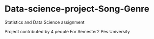 # Data-science-project-Song-Genre
Statistics and Data Science assignment
 
Project contributed  by 4 people For Semester2  Pes University
